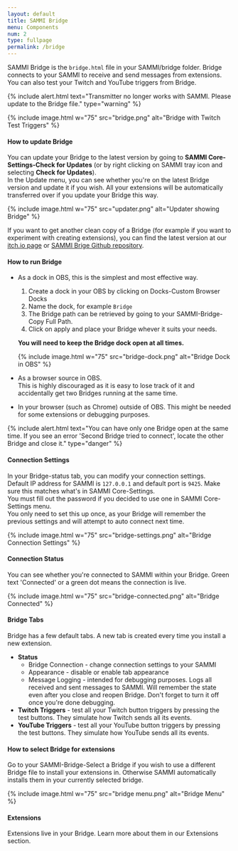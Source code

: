 ```yaml
---
layout: default
title: SAMMI Bridge
menu: Components
num: 2
type: fullpage
permalink: /bridge
---
```

SAMMI Bridge is the <code>bridge.html</code> file in your SAMMI/bridge folder. 
Bridge connects to your SAMMI to receive and send messages from extensions. You can also test your Twitch and YouTube triggers from Bridge.

{% include alert.html text="Transmitter no longer works with SAMMI. Please update to the Bridge file." type="warning" %} 

{% include image.html w="75" src="bridge.png" alt="Bridge with Twitch Test Triggers" %}

#### How to update Bridge
You can update your Bridge to the latest version by going to **SAMMI Core-Settings-Check for Updates** (or by right clicking on SAMMI tray icon and selecting **Check for Updates**).\
In the Update menu, you can see whether you're on the latest Bridge version and update it if you wish. All your extensions will be automatically transferred over if you update your Bridge this way.

{% include image.html w="75" src="updater.png" alt="Updater showing Bridge" %}

If you want to get another clean copy of a Bridge (for example if you want to experiment with creating extensions), you can find the latest version at our [itch.io page](https://sammisolutions.itch.io/sammi) or [SAMMI Brige Github repository](https://github.com/SAMMISolutions/SAMMI-Bridge/releases). 

#### How to run Bridge
- As a dock in OBS, this is the simplest and most effective way. 
   1. Create a dock in your OBS by clicking on Docks-Custom Browser Docks
   2. Name the dock, for example `Bridge` 
   3. The Bridge path can be retrieved by going to your SAMMI-Bridge-Copy Full Path. 
   4. Click on apply and place your Bridge whever it suits your needs. 
  
  **You will need to keep the Bridge dock open at all times.**   

  {% include image.html w="75" src="bridge-dock.png" alt="Bridge Dock in OBS" %}
- As a browser source in OBS.    
This is highly discouraged as it is easy to lose track of it and accidentally get two Bridges running at the same time. 
- In your browser (such as Chrome) outside of OBS.
This might be needed for some extensions or debugging purposes. 

{% include alert.html text="You can have only one Bridge open at the same time. If you see an error 'Second Bridge tried to connect', locate the other Bridge and close it." type="danger" %} 

#### Connection Settings
In your Bridge-status tab, you can modify your connection settings.\
Default IP address for SAMMI is `127.0.0.1` and default port is `9425`. Make sure this matches what's in SAMMI Core-Settings.\
You must fill out the password if you decided to use one in SAMMI Core-Settings menu.\
You only need to set this up once, as your Bridge will remember the previous settings and will attempt to auto connect next time.

{% include image.html w="75" src="bridge-settings.png" alt="Bridge Connection Settings" %}

#### Connection Status
You can see whether you're connected to SAMMI within your Bridge. Green text 'Connected' or a green dot means the connection is live. 

{% include image.html w="75" src="bridge-connected.png" alt="Bridge Connected" %}

#### Bridge Tabs
Bridge has a few default tabs. A new tab is created every time you install a new extension. 

- **Status**
   - Bridge Connection - change connection settings to your SAMMI
   - Appearance - disable or enable tab appearance
   - Message Logging - intended for debugging purposes. Logs all received and sent messages to SAMMI. Will remember the state even after you close and reopen Bridge. Don't forget to turn it off once you're done debugging. 
- **Twitch Triggers** - test all your Twitch button triggers by pressing the test buttons. They simulate how Twitch sends all its events.
- **YouTube Triggers** - test all your YouTube button triggers by pressing the test buttons. They simulate how YouTube sends all its events.

#### How to select Bridge for extensions
Go to your SAMMI-Bridge-Select a Bridge if you wish to use a different Bridge file to install your extensions in. Otherwise SAMMI automatically installs them in your currently selected bridge. 

{% include image.html w="75" src="bridge menu.png" alt="Bridge Menu" %}

#### Extensions
Extensions live in your Bridge. Learn more about them in our Extensions section.

